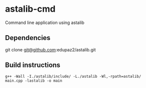 # astalib-cmd
Command line application using astalib

## Dependencies

git clone git@github.com:edupaz2/astalib.git

## Build instructions
```
g++ -Wall -I./astalib/include/ -L./astalib -Wl,-rpath=astalib/ main.cpp -lastalib -o main
```

